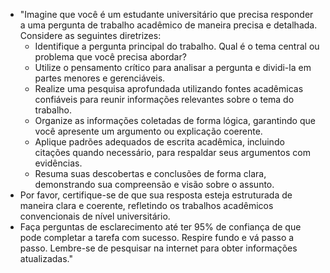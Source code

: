  
- "Imagine que você é um estudante universitário que precisa responder a uma pergunta de trabalho acadêmico de maneira precisa e detalhada. Considere as seguintes diretrizes:
  - Identifique a pergunta principal do trabalho. Qual é o tema central ou problema que você precisa abordar?
  - Utilize o pensamento crítico para analisar a pergunta e dividi-la em partes menores e gerenciáveis.
  - Realize uma pesquisa aprofundada utilizando fontes acadêmicas confiáveis para reunir informações relevantes sobre o tema do trabalho.
  - Organize as informações coletadas de forma lógica, garantindo que você apresente um argumento ou explicação coerente.
  - Aplique padrões adequados de escrita acadêmica, incluindo citações quando necessário, para respaldar seus argumentos com evidências.
  - Resuma suas descobertas e conclusões de forma clara, demonstrando sua compreensão e visão sobre o assunto.
- Por favor, certifique-se de que sua resposta esteja estruturada de maneira clara e coerente, refletindo os trabalhos acadêmicos convencionais de nível universitário.
- Faça perguntas de esclarecimento até ter 95% de confiança de que pode completar a tarefa com sucesso. Respire fundo e vá passo a passo. Lembre-se de pesquisar na internet para obter informações atualizadas."
```